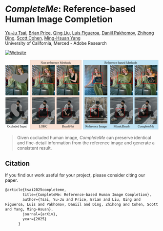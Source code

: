 # *CompleteMe*: Reference-based Human Image Completion

[Yu-Ju Tsai](https://liagm.github.io/), 
[Brian Price](https://research.adobe.com/person/brian-price/), 
[Qing Liu](https://qliu24.github.io/),
[Luis Figueroa](https://research.adobe.com/person/luis-figueroa/),
[Daniil Pakhomov](https://research.adobe.com/person/daniil-pakhomov/),
[Zhihong Ding](https://research.adobe.com/person/zhihong-ding/),
[Scott Cohen](https://research.adobe.com/person/scott-cohen/),
[Ming-Hsuan Yang](https://faculty.ucmerced.edu/mhyang/)
<br>
University of California, Merced - Adobe Research

[![Website](https://img.shields.io/badge/Website-CompleteMe?logo=googlechrome&logoColor=hsl(204%2C%2086%25%2C%2053%25)&label=CompleteMe&labelColor=%23f5f5dc&color=hsl(204%2C%2086%25%2C%2053%25))](https://liagm.github.io/CompleteMe/)
<!--[![Paper](https://img.shields.io/badge/Paper-arXiv?logo=arxiv&logoColor=%23B31B1B&label=arXiv&labelColor=%23f5f5dc&color=%23B31B1B)](https://arxiv.org/abs/2412.17812)  -->
<!--[![Video](https://img.shields.io/badge/Video-YouTube?logo=youtube&logoColor=%23FF0000&label=YouTube&labelColor=%23f5f5dc&color=%23FF0000)](https://youtu.be/lf0Gck9UOcU)  -->

<div align='center'>
<img alt="image" src='media/completeme_teaser.png'>
</div>

> Given occluded human image, *CompleteMe* can preserve identical and fine-detail information from the reference image and generate a consistent result.

## Citation

If you find our work useful for your project, please consider citing our paper.

```
@article{tsai2025completeme,
        title={CompleteMe: Reference-based Human Image Completion},
        author={Tsai, Yu-Ju and Price, Brian and Liu, Qing and Figueroa, Luis and Pakhomov, Daniil and Ding, Zhihong and Cohen, Scott and Yang, Ming-Hsuan},
        journal={arXiv},
        year={2025}
      }
```
